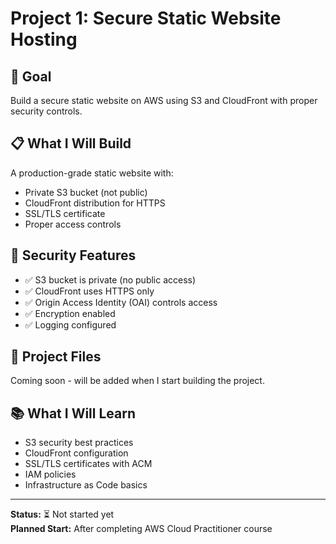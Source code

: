 # Project 1: Secure Static Website Hosting

## 🎯 Goal
Build a secure static website on AWS using S3 and CloudFront with proper security controls.

## 📋 What I Will Build
A production-grade static website with:
- Private S3 bucket (not public)
- CloudFront distribution for HTTPS
- SSL/TLS certificate
- Proper access controls

## 🔐 Security Features
- ✅ S3 bucket is private (no public access)
- ✅ CloudFront uses HTTPS only
- ✅ Origin Access Identity (OAI) controls access
- ✅ Encryption enabled
- ✅ Logging configured

## 📁 Project Files
Coming soon - will be added when I start building the project.

## 📚 What I Will Learn
- S3 security best practices
- CloudFront configuration
- SSL/TLS certificates with ACM
- IAM policies
- Infrastructure as Code basics

---

**Status:** ⏳ Not started yet  
**Planned Start:** After completing AWS Cloud Practitioner course
